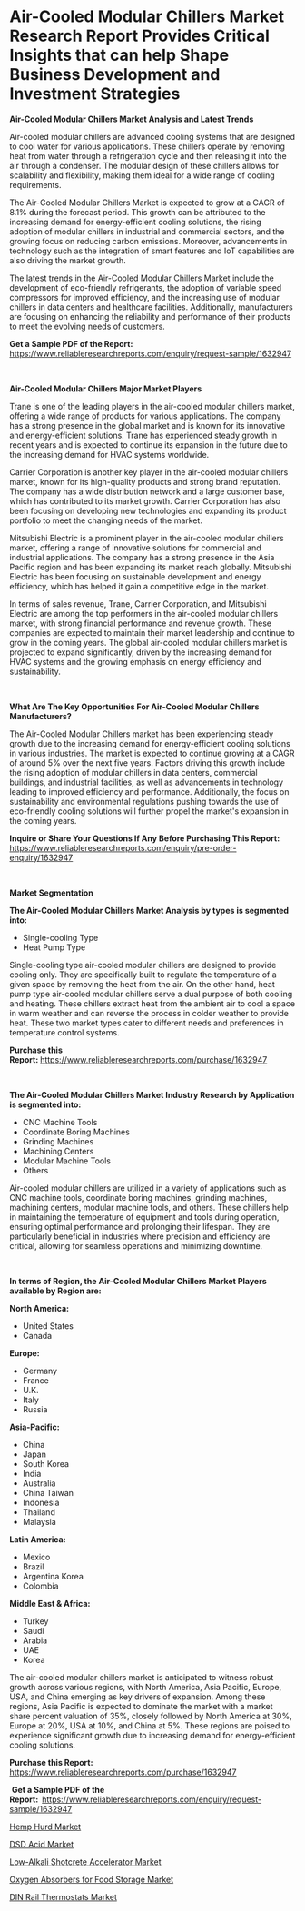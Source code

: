 <p><h1>Air-Cooled Modular Chillers Market Research Report Provides Critical Insights that can help Shape Business Development and Investment Strategies</h1></p><p><strong>Air-Cooled Modular Chillers Market Analysis and Latest Trends</strong></p>
<p><p>Air-cooled modular chillers are advanced cooling systems that are designed to cool water for various applications. These chillers operate by removing heat from water through a refrigeration cycle and then releasing it into the air through a condenser. The modular design of these chillers allows for scalability and flexibility, making them ideal for a wide range of cooling requirements.</p><p>The Air-Cooled Modular Chillers Market is expected to grow at a CAGR of 8.1% during the forecast period. This growth can be attributed to the increasing demand for energy-efficient cooling solutions, the rising adoption of modular chillers in industrial and commercial sectors, and the growing focus on reducing carbon emissions. Moreover, advancements in technology such as the integration of smart features and IoT capabilities are also driving the market growth.</p><p>The latest trends in the Air-Cooled Modular Chillers Market include the development of eco-friendly refrigerants, the adoption of variable speed compressors for improved efficiency, and the increasing use of modular chillers in data centers and healthcare facilities. Additionally, manufacturers are focusing on enhancing the reliability and performance of their products to meet the evolving needs of customers.</p></p>
<p><strong>Get a Sample PDF of the Report:&nbsp;</strong> <a href="https://www.reliableresearchreports.com/enquiry/request-sample/1632947">https://www.reliableresearchreports.com/enquiry/request-sample/1632947</a></p>
<p>&nbsp;</p>
<p><strong>Air-Cooled Modular Chillers Major Market Players</strong></p>
<p><p>Trane is one of the leading players in the air-cooled modular chillers market, offering a wide range of products for various applications. The company has a strong presence in the global market and is known for its innovative and energy-efficient solutions. Trane has experienced steady growth in recent years and is expected to continue its expansion in the future due to the increasing demand for HVAC systems worldwide.</p><p>Carrier Corporation is another key player in the air-cooled modular chillers market, known for its high-quality products and strong brand reputation. The company has a wide distribution network and a large customer base, which has contributed to its market growth. Carrier Corporation has also been focusing on developing new technologies and expanding its product portfolio to meet the changing needs of the market.</p><p>Mitsubishi Electric is a prominent player in the air-cooled modular chillers market, offering a range of innovative solutions for commercial and industrial applications. The company has a strong presence in the Asia Pacific region and has been expanding its market reach globally. Mitsubishi Electric has been focusing on sustainable development and energy efficiency, which has helped it gain a competitive edge in the market.</p><p>In terms of sales revenue, Trane, Carrier Corporation, and Mitsubishi Electric are among the top performers in the air-cooled modular chillers market, with strong financial performance and revenue growth. These companies are expected to maintain their market leadership and continue to grow in the coming years. The global air-cooled modular chillers market is projected to expand significantly, driven by the increasing demand for HVAC systems and the growing emphasis on energy efficiency and sustainability.</p></p>
<p>&nbsp;</p>
<p><strong>What Are The Key Opportunities For Air-Cooled Modular Chillers Manufacturers?</strong></p>
<p><p>The Air-Cooled Modular Chillers market has been experiencing steady growth due to the increasing demand for energy-efficient cooling solutions in various industries. The market is expected to continue growing at a CAGR of around 5% over the next five years. Factors driving this growth include the rising adoption of modular chillers in data centers, commercial buildings, and industrial facilities, as well as advancements in technology leading to improved efficiency and performance. Additionally, the focus on sustainability and environmental regulations pushing towards the use of eco-friendly cooling solutions will further propel the market's expansion in the coming years.</p></p>
<p><strong>Inquire or Share Your Questions If Any Before Purchasing This Report:</strong> <a href="https://www.reliableresearchreports.com/enquiry/pre-order-enquiry/1632947">https://www.reliableresearchreports.com/enquiry/pre-order-enquiry/1632947</a></p>
<p>&nbsp;</p>
<p><strong>Market Segmentation</strong></p>
<p><strong>The Air-Cooled Modular Chillers Market Analysis by types is segmented into:</strong></p>
<p><ul><li>Single-cooling Type</li><li>Heat Pump Type</li></ul></p>
<p><p>Single-cooling type air-cooled modular chillers are designed to provide cooling only. They are specifically built to regulate the temperature of a given space by removing the heat from the air. On the other hand, heat pump type air-cooled modular chillers serve a dual purpose of both cooling and heating. These chillers extract heat from the ambient air to cool a space in warm weather and can reverse the process in colder weather to provide heat. These two market types cater to different needs and preferences in temperature control systems.</p></p>
<p><strong>Purchase this Report:&nbsp;</strong><a href="https://www.reliableresearchreports.com/purchase/1632947">https://www.reliableresearchreports.com/purchase/1632947</a></p>
<p>&nbsp;</p>
<p><strong>The Air-Cooled Modular Chillers Market Industry Research by Application is segmented into:</strong></p>
<p><ul><li>CNC Machine Tools</li><li>Coordinate Boring Machines</li><li>Grinding Machines</li><li>Machining Centers</li><li>Modular Machine Tools</li><li>Others</li></ul></p>
<p><p>Air-cooled modular chillers are utilized in a variety of applications such as CNC machine tools, coordinate boring machines, grinding machines, machining centers, modular machine tools, and others. These chillers help in maintaining the temperature of equipment and tools during operation, ensuring optimal performance and prolonging their lifespan. They are particularly beneficial in industries where precision and efficiency are critical, allowing for seamless operations and minimizing downtime.</p></p>
<p>&nbsp;</p>
<p><strong>In terms of Region, the Air-Cooled Modular Chillers Market Players available by Region are:</strong></p>
<p>
    <p> <strong> North America: </strong>
        <ul>
            <li>United States</li>
            <li>Canada</li>
        </ul>
        </p> 
    <p> <strong> Europe: </strong>
        <ul>
            <li>Germany</li>
            <li>France</li>
            <li>U.K.</li>
            <li>Italy</li>
            <li>Russia</li>
        </ul>
        </p> 
    <p> <strong> Asia-Pacific: </strong>
        <ul>
            <li>China</li>
            <li>Japan</li>
            <li>South Korea</li>
            <li>India</li>
            <li>Australia</li>
            <li>China Taiwan</li>
            <li>Indonesia</li>
            <li>Thailand</li>
            <li>Malaysia</li>
        </ul>
        </p> 
    <p> <strong> Latin America: </strong>
        <ul>
            <li>Mexico</li>
            <li>Brazil</li>
            <li>Argentina Korea</li>
            <li>Colombia</li>
        </ul>
        </p> 
    <p> <strong> Middle East & Africa: </strong>
        <ul>
            <li>Turkey</li>
            <li>Saudi</li>
            <li>Arabia</li>
            <li>UAE</li>
            <li>Korea</li>
        </ul>
    </p>
    </p>
<p><p>The air-cooled modular chillers market is anticipated to witness robust growth across various regions, with North America, Asia Pacific, Europe, USA, and China emerging as key drivers of expansion. Among these regions, Asia Pacific is expected to dominate the market with a market share percent valuation of 35%, closely followed by North America at 30%, Europe at 20%, USA at 10%, and China at 5%. These regions are poised to experience significant growth due to increasing demand for energy-efficient cooling solutions.</p></p>
<p><strong>Purchase this Report: </strong><a href="https://www.reliableresearchreports.com/purchase/1632947">https://www.reliableresearchreports.com/purchase/1632947</a></p>
<p>&nbsp;<strong>Get a Sample PDF of the Report:&nbsp;&nbsp;</strong><a href="https://www.reliableresearchreports.com/enquiry/request-sample/1632947">https://www.reliableresearchreports.com/enquiry/request-sample/1632947</a></p>
<p><strong></strong></p>
<p><p><a href="https://view.publitas.com/reportprime-1/global-hemp-hurd-market-size-and-market-trends-insights-and-projections-from-2024-to-2031/">Hemp Hurd Market</a></p><p><a href="https://full-wildebeest-80b.notion.site/DSD-Acid-Market-Size-Focuses-on-Market-Dynamics-In-Depth-Analysis-and-Future-Projections-of-its-Mar-350e6242aec64f0996d100a101178d22">DSD Acid Market</a></p><p><a href="https://flame-sidecar-702.notion.site/Low-Alkali-Shotcrete-Accelerator-Market-Dynamics-2024-2031-Also-about-Its-Market-Trends-Projection-6057ac4c4b5a4833b27a466a674d6767">Low-Alkali Shotcrete Accelerator Market</a></p><p><a href="https://pretty-mail-caf.notion.site/Oxygen-Absorbers-for-Food-Storage-Market-with-the-goal-of-estimating-the-market-size-and-future-grow-ba4381c2185b48c7a05d39398172a290">Oxygen Absorbers for Food Storage Market</a></p><p><a href="https://view.publitas.com/reportprime-1/din-rail-thermostats-market-provides-detailed-segmentation-of-this-market-based-on-type-application-and-region-and-forecast-for-the-period-from-2024-2031/">DIN Rail Thermostats Market</a></p></p>